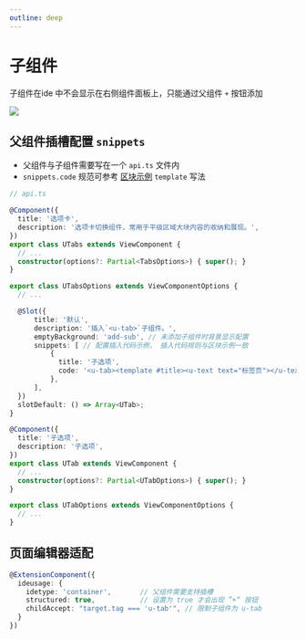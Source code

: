 ```yaml
---
outline: deep
---
```


# 子组件

子组件在ide 中不会显示在右侧组件面板上，只能通过父组件 `+` 按钮添加

![](/images/child.png)

## 父组件插槽配置 `snippets`

* 父组件与子组件需要写在一个 `api.ts` 文件内
* `snippets.code` 规范可参考 [区块示例](../block.md) `template` 写法

```ts
// api.ts

@Component({
  title: '选项卡',
  description: '选项卡切换组件，常用于平级区域大块内容的收纳和展现。',
})
export class UTabs extends ViewComponent {
  // ...
  constructor(options?: Partial<TabsOptions>) { super(); }
}

export class UTabsOptions extends ViewComponentOptions {
  // ...

  @Slot({
      title: '默认',
      description: '插入`<u-tab>`子组件。',
      emptyBackground: 'add-sub', // 未添加子组件时背景显示配置
      snippets: [ // 配置插入代码示例， 插入代码规则与区块示例一致
          {
            title: '子选项',
            code: '<u-tab><template #title><u-text text="标签页"></u-text></template>内容</u-tab>',
          },
      ],
  })
  slotDefault: () => Array<UTab>;
}

@Component({
  title: '子选项',
  description: '子选项',
})
export class UTab extends ViewComponent {
  // ...
  constructor(options?: Partial<UTabOptions>) { super(); }
}

export class UTabOptions extends ViewComponentOptions {
  // ...
}
```

## 页面编辑器适配

```ts
@ExtensionComponent({
  ideusage: {
    idetype: 'container',       // 父组件需要支持插槽
    structured: true,           // 设置为 true 才会出现 ”+“ 按钮
    childAccept: "target.tag === 'u-tab'", // 限制子组件为 u-tab
  }
})
```
